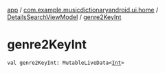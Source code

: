 [app](../../index.md) / [com.example.musicdictionaryandroid.ui.home](../index.md) / [DetailsSearchViewModel](index.md) / [genre2KeyInt](./genre2-key-int.md)

# genre2KeyInt

`val genre2KeyInt: MutableLiveData<`[`Int`](https://kotlinlang.org/api/latest/jvm/stdlib/kotlin/-int/index.html)`>`